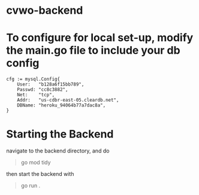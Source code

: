 # cvwo-backend

# To configure for local set-up, modify the main.go file to include your db config

	cfg := mysql.Config{
		User:   "b128a6f15bb789",
		Passwd: "cc8c3882",
		Net:    "tcp",
		Addr:   "us-cdbr-east-05.cleardb.net",
		DBName: "heroku_94064b77a7dac8a",
	}

# Starting the Backend

navigate to the backend directory, and do

> go mod tidy

then start the backend with 

> go run .
